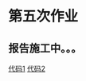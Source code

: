 # 第五次作业
## 报告施工中。。。

[代码1](https://github.com/mma2101/computationalphysics_N2013301510017/blob/master/Chapter_1/homework05_1.py)
[代码2](https://github.com/mma2101/computationalphysics_N2013301510017/blob/master/Chapter_1/homework05_2.py)
